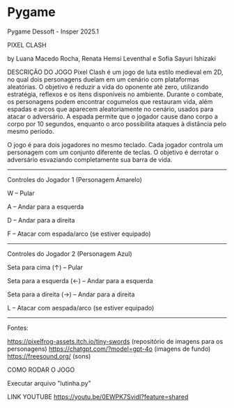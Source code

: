 # Pygame
Pygame Dessoft - Insper 2025.1


PIXEL CLASH

by Luana Macedo Rocha, Renata Hemsi Leventhal e Sofia Sayuri Ishizaki


DESCRIÇÃO DO JOGO
Pixel Clash é um jogo de luta estilo medieval em 2D, no qual dois personagens duelam em um cenário com plataformas aleatórias. 
O objetivo é reduzir a vida do oponente até zero, utilizando estratégia, reflexos e os itens disponíveis no ambiente. Durante o combate, os personagens podem encontrar cogumelos que restauram vida, além espadas e arcos que aparecem aleatoriamente no cenário, usados para atacar o adversário. A espada permite que o jogador cause dano corpo a corpo por 10 segundos, enquanto o arco possibilita ataques à distância pelo mesmo período. 

O jogo é para dois jogadores no mesmo teclado. Cada jogador controla um personagem com um conjunto diferente de teclas. O objetivo é derrotar o adversário esvaziando completamente sua barra de vida.

-----------------------------------------------

Controles do Jogador 1 (Personagem Amarelo)

W – Pular

A – Andar para a esquerda

D – Andar para a direita

F – Atacar com espada/arco (se estiver equipado)

---------------------------------------------------------

Controles do Jogador 2 (Personagem Azul)

Seta para cima (↑) – Pular

Seta para a esquerda (←) – Andar para a esquerda

Seta para a direita (→) – Andar para a direita

L – Atacar com aespada/arco (se estiver equipado)



-----------------------------------------------------

Fontes: 


https://pixelfrog-assets.itch.io/tiny-swords (repositório de imagens para os personagens)
https://chatgpt.com/?model=gpt-4o (imagens de fundo)
https://freesound.org/ (sons)


COMO RODAR O JOGO

Executar arquivo "lutinha.py"




LINK YOUTUBE
https://youtu.be/0EWPK7SvidI?feature=shared
